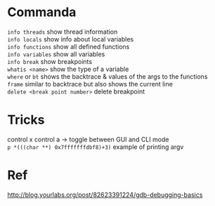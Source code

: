 # Commanda
`info threads` show thread information  
`info locals` show info about local variables  
`info functions` show all defined functions  
`info variables` show all variables  
`info break` show breakpoints  
`whatis <name>` show the type of a variable  
`where` or `bt` shows the backtrace & values of the args to the functions  
`frame` similar to backtrace but also shows the current line  
`delete <break point number>` delete breakpoint

# Tricks  
control x control a -> toggle between GUI and CLI mode  
`p *(((char **) 0x7fffffffdbf8)+3)`  example of printing argv  

# Ref
http://blog.yourlabs.org/post/82623391224/gdb-debugging-basics  

